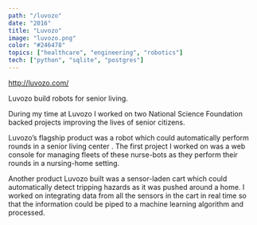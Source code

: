 ```yaml
---
path: "/luvozo"
date: "2016"
title: "Luvozo"
image: "luvozo.png"
color: "#246478"
topics: ["healthcare", "engineering", "robotics"]
tech: ["python", "sqlite", "postgres"]
---
```


http://luvozo.com/

Luvozo build robots for senior living.

During my time at Luvozo I worked on two National Science Foundation backed projects improving the lives of senior citizens.

Luvozo’s flagship product was a robot which could automatically perform rounds in a senior living center . The first project I worked on was a web console for managing fleets of these nurse-bots as they perform their rounds in a nursing-home setting.

Another product Luvozo built was a sensor-laden cart which could automatically detect tripping hazards as it was pushed around a home. I worked on integrating data from all the sensors in the cart in real time so that the information could be piped to a machine learning algorithm and processed.

